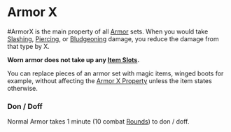 ---
---

# Armor X

\#ArmorX is the main property of all [Armor](../../../Armor.md) sets.
When you would take [Slashing](../../../../../Damage%20Types/Slashing.md), [Piercing](../../../../../Damage%20Types/Piercing.md), or [Bludgeoning](../../../../../Damage%20Types/Bludgeoning.md) damage, you reduce the damage from that type by X. 

**Worn armor does not take up any [Item Slots](../../../../../Player%20Characters/Derived%20Statistics/Item%20Slots.md).**

You can replace pieces of an armor set with magic items, winged boots for example, without affecting the [Armor X Property](Armor%20X%20Property.md) unless the item states otherwise.

### Don / Doff

Normal Armor takes 1 minute (10 combat [Rounds](../../../../../Game%20Procedures/Round.md)) to don / doff.
